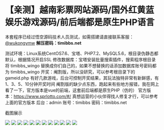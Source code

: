 # 【亲测】越南彩票网站源码/国外红黄蓝娱乐游戏源码/前后端都是原生PHP语言

本套程序已经过悟空源码技术人员测试，如需搭建请直接联系客服：[@wukongymw](http://t.me/wukongymw)
**解压密码：timibbs.net**

测试环境：Linux系统CentOS7.6、宝塔、PHP7.2、MySQL5.6，根目录伪静态都默认，根据情况开启SSL
修改数据库：宝塔安装批量搜索插件，搜索程序根目录将 timibbs\_wingo 替换成你们自己的，如果不想替换的话添加数据库账号密码都为 timibbs\_wingo
开奖：阉割版，所以没研究，可以参考根目录下的 gameid.php
有好几款游戏，后台可控制开奖结果，其玩法独特非常有新鲜感，有1、3、5、10分钟开奖时间
阉割版的缺少点东西，跑起来有些地方报错，我在网上看了一下，官方版本是vue的前端，这套前后端都是原生PHP（仿的）
官方版本：<https://www.sprlotto.com/#/>
真想运营的小伙伴得找人修复才行，可以参考上面的官方版本
后台：admin
账号：timibbs
密码：timibbs.net

截图展示

[![](https://wukongymw.com/wp-content/uploads/2023/12/1703012101-fb63ed717f8bccd.png)](https://wukongymw.com/wp-content/uploads/2023/12/1703012101-fb63ed717f8bccd.png)
[![](https://wukongymw.com/wp-content/uploads/2023/12/1703012098-73eef7e181751b6.png)](https://wukongymw.com/wp-content/uploads/2023/12/1703012098-73eef7e181751b6.png)
[![](https://wukongymw.com/wp-content/uploads/2023/12/1703012097-04587b10b1235e7.png)](https://wukongymw.com/wp-content/uploads/2023/12/1703012097-04587b10b1235e7.png)
[![](https://wukongymw.com/wp-content/uploads/2023/12/1703012100-848fa08c71c7319.png)](https://wukongymw.com/wp-content/uploads/2023/12/1703012100-848fa08c71c7319.png)
[![](https://wukongymw.com/wp-content/uploads/2023/12/1703012100-3b89f18036629e5.png)](https://wukongymw.com/wp-content/uploads/2023/12/1703012100-3b89f18036629e5.png)
[![](https://wukongymw.com/wp-content/uploads/2023/12/1703012099-8c8220f0883f44b.png)](https://wukongymw.com/wp-content/uploads/2023/12/1703012099-8c8220f0883f44b.png)
[![](https://wukongymw.com/wp-content/uploads/2023/12/1703012097-9d55351b6c04d2f.png)](https://wukongymw.com/wp-content/uploads/2023/12/1703012097-9d55351b6c04d2f.png)
[![](https://wukongymw.com/wp-content/uploads/2023/12/1703012096-8e32073bdd18585.png)](https://wukongymw.com/wp-content/uploads/2023/12/1703012096-8e32073bdd18585.png)
[![](https://wukongymw.com/wp-content/uploads/2023/12/1703012096-c06d7d6adb75aa2.png)](https://wukongymw.com/wp-content/uploads/2023/12/1703012096-c06d7d6adb75aa2.png)
[![](https://wukongymw.com/wp-content/uploads/2023/12/1703012094-21011fbd20f9ab0.png)](https://wukongymw.com/wp-content/uploads/2023/12/1703012094-21011fbd20f9ab0.png)
[![](https://wukongymw.com/wp-content/uploads/2023/12/1703012094-bb19d7a02ce9a08.png)](https://wukongymw.com/wp-content/uploads/2023/12/1703012094-bb19d7a02ce9a08.png)
[![](https://wukongymw.com/wp-content/uploads/2023/12/1703012093-81d55c8228347e0.png)](https://wukongymw.com/wp-content/uploads/2023/12/1703012093-81d55c8228347e0.png)